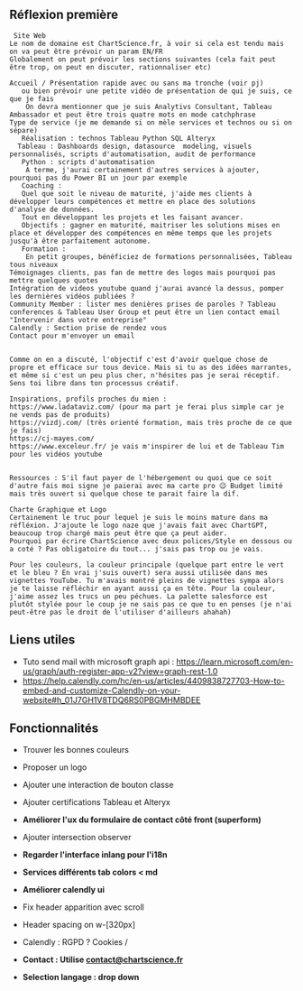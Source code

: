 ## Réflexion première
```
 Site Web 
Le nom de domaine est ChartScience.fr, à voir si cela est tendu mais on va peut être prévoir un param EN/FR 
Globalement on peut prévoir les sections suivantes (cela fait peut être trop, on peut en discuter, rationnaliser etc)

Accueil / Présentation rapide avec ou sans ma tronche (voir pj)
   ou bien prévoir une petite vidéo de présentation de qui je suis, ce que je fais
    On devra mentionner que je suis Analytivs Consultant, Tableau Ambassador et peut être trois quatre mots en mode catchphrase
Type de service (je me demande si on mèle services et technos ou si on sépare)
   Réalisation : technos Tableau Python SQL Alteryx
  Tableau : Dashboards design, datasource  modeling, visuels personnalisés, scripts d'automatisation, audit de performance
   Python : scripts d'automatisation
    A terme, j'aurai certainement d'autres services à ajouter, pourquoi pas du Power BI un jour par exemple
   Coaching :
   Quel que soit le niveau de maturité, j'aide mes clients à développer leurs compétences et mettre en place des solutions d'analyse de données. 
   Tout en développant les projets et les faisant avancer.
   Objectifs : gagner en maturité, maitriser les solutions mises en place et développer des compétences en même temps que les projets jusqu'à être parfaitement autonome.
   Formation : 
    En petit groupes, bénéficiez de formations personnalisées, Tableau tous niveaux
Témoignages clients, pas fan de mettre des logos mais pourquoi pas mettre quelques quotes
Intégration de videos youtube quand j'aurai avancé la dessus, pomper les dernières vidéos publiées ?
Community Member : lister mes denières prises de paroles ? Tableau conferences & Tableau User Group et peut être un lien contact email "Intervenir dans votre entreprise"
Calendly : Section prise de rendez vous
Contact pour m'envoyer un email


Comme on en a discuté, l'objectif c'est d'avoir quelque chose de propre et efficace sur tous device. Mais si tu as des idées marrantes, et même si c'est un peu plus cher, n'hésites pas je serai réceptif. Sens toi libre dans ton processus créatif.  

Inspirations, profils proches du mien : 
https://www.ladataviz.com/ (pour ma part je ferai plus simple car je ne vends pas de produits)
https://vizdj.com/ (très orienté formation, mais très proche de ce que je fais)
https://cj-mayes.com/ 
https://www.exceleur.fr/ je vais m'inspirer de lui et de Tableau Tim pour les vidéos youtube


Ressources : S'il faut payer de l'hébergement ou quoi que ce soit d'autre fais moi signe je paierai avec ma carte pro 😉 Budget limité mais très ouvert si quelque chose te parait faire la dif.

Charte Graphique et Logo
Certainement le truc pour lequel je suis le moins mature dans ma réfléxion. J'ajoute le logo naze que j'avais fait avec ChartGPT, beaucoup trop chargé mais peut être que ça peut aider. 
Pourquoi par écrire ChartScience avec deux polices/Style en dessous ou a coté ? Pas obligatoire du tout... j'sais pas trop ou je vais. 

Pour les couleurs, la couleur principale (quelque part entre le vert et le bleu ? En vrai j'suis ouvert) sera aussi utilisée dans mes vignettes YouTube. Tu m'avais montré pleins de vignettes sympa alors je te laisse réfléchir en ayant aussi ça en tête. Pour la couleur, j'aime assez les trucs un peu péchues. La palette salesforce est plutôt stylée pour le coup je ne sais pas ce que tu en penses (je n'ai peut-être pas le droit de l'utiliser d'ailleurs ahahah)
```

## Liens utiles

- Tuto send mail with microsoft graph api : https://learn.microsoft.com/en-us/graph/auth-register-app-v2?view=graph-rest-1.0
- https://help.calendly.com/hc/en-us/articles/4409838727703-How-to-embed-and-customize-Calendly-on-your-website#h_01J7GH1V8TDQ6RS0PBGMHMBDEE

## Fonctionnalités

- Trouver les bonnes couleurs
- Proposer un logo
- Ajouter une interaction de bouton classe
- Ajouter certifications Tableau et Alteryx
- **Améliorer l'ux du formulaire de contact côté front (superform)**
- Ajouter intersection observer
- **Regarder l'interface inlang pour l'i18n**
- **Services différents tab colors < md**
- **Améliorer calendly ui**
- Fix header apparition avec scroll
- Header spacing on w-[320px]

- Calendly : RGPD ? Cookies /
- **Contact : Utilise contact@chartscience.fr**
- **Selection langage : drop down**